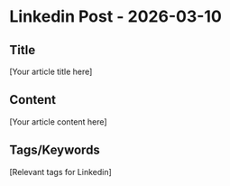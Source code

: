 # Linkedin Post - 2026-03-10

## Title
[Your article title here]

## Content
[Your article content here]

## Tags/Keywords
[Relevant tags for Linkedin]
